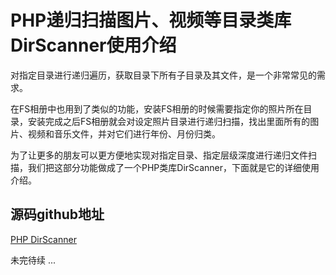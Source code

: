 
# PHP递归扫描图片、视频等目录类库DirScanner使用介绍

对指定目录进行递归遍历，获取目录下所有子目录及其文件，是一个非常常见的需求。  

在FS相册中也用到了类似的功能，安装FS相册的时候需要指定你的照片所在目录，安装完成之后FS相册就会对设定照片目录进行递归扫描，找出里面所有的图片、视频和音乐文件，并对它们进行年份、月份归类。  

为了让更多的朋友可以更方便地实现对指定目录、指定层级深度进行递归文件扫描，我们把这部分功能做成了一个PHP类库DirScanner，下面就是它的详细使用介绍。


## 源码github地址

[PHP DirScanner](https://github.com/filesite-io/dirscanner)


未完待续
...